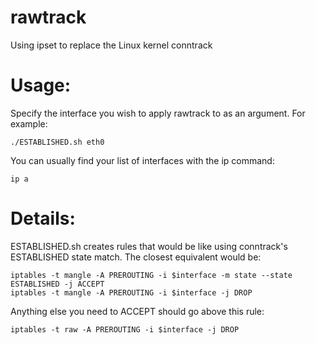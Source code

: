 # rawtrack
Using ipset to replace the Linux kernel conntrack

# Usage:

Specify the interface you wish to apply rawtrack to as an argument. For example:

    ./ESTABLISHED.sh eth0

You can usually find your list of interfaces with the ip command:

    ip a



# Details:

ESTABLISHED.sh creates rules that would be like using conntrack's ESTABLISHED state match. The closest equivalent would be:

    iptables -t mangle -A PREROUTING -i $interface -m state --state ESTABLISHED -j ACCEPT
    iptables -t mangle -A PREROUTING -i $interface -j DROP


Anything else you need to ACCEPT should go above this rule:

    iptables -t raw -A PREROUTING -i $interface -j DROP
